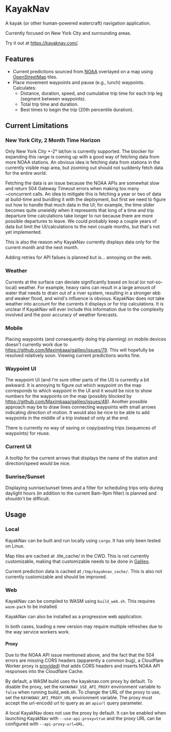 # KayakNav

A kayak (or other human-powered watercraft) navigation application.

Currently focused on New York City and surrounding areas.

Try it out at <https://kayaknav.com/>.


## Features

* Current predictions sourced from [NOAA](https://tidesandcurrents.noaa.gov/web_services_info.html) overlayed on a map using [OpenStreetMap](https://www.openstreetmap.org/) tiles.
* Place movement waypoints and pause (e.g., lunch) waypoints. Calculates:
    * Distance, duration, speed, and cumulative trip time for each trip leg (segment between waypoints).
    * Total trip time and duration.
    * Best times to begin the trip (20th percentile duration).


## Current Limitations

### New York City, 2 Month Time Horizon

Only New York City +-2° lat/lon is currently supported. The blocker for
expanding this range is coming up with a good way of fetching data from more
NOAA stations. An obvious idea is fetching data from stations in the currently
visible map area, but zooming out should not suddenly fetch data for the entire
world.

Fetching the data is an issue because the NOAA APIs are somewhat slow and return
504 Gateway Timeout errors when making too many ~concurrent calls. An idea to
mitigate this is fetching a year or two of data at build-time and bundling it
with the deployment, but first we need to figure out how to handle that much
data in the UI; for example, the time slider becomes quite unwieldy when it
represents that long of a time and trip departure time calculations take longer
to run because there are more possible departures to leave. We could probably
keep a couple years of data but limit the UI/calculations to the next couple
months, but that's not yet implemented.

This is also the reason why KayakNav currently displays data only for the
current month and the next month.

Adding retries for API failues is planned but is... annoying on the web.

### Weather

Currents at the surface can deviate significantly based on local (or
not-so-local) weather. For example, heavy rains can result in a large amount of
water that needs to drain out of a river system, resulting in a stronger ebb and
weaker flood, and wind's influence is obvious. KayakNav does not take weather
into account for the currents it displays or for trip calculations. It is
unclear if KayakNav will ever include this information due to the complexity
involved and the poor accuracy of weather forecasts.

### Mobile

Placing waypoints (and consequently doing trip planning) on mobile devices
doesn't currently work due to <https://github.com/Maximkaaa/galileo/issues/79>.
This will hopefully be resolved relatively soon. Viewing current predictions
works fine.

### Waypoint UI

The waypoint UI (and I'm sure other parts of the UI) is currently a bit awkward.
It is annoying to figure out which waypoint on the map corresponds to which
waypoint in the UI and it would be nice to show numbers for the waypoints on the
map (possibly blocked by <https://github.com/Maximkaaa/galileo/issues/48>).
Another possible approach may be to draw lines connecting waypoints with small
arrows indicating direction of motion. It would also be nice to be able to add
waypoints in the middle of a trip instead of only at the end.

There is currently no way of saving or copy/pasting trips (sequences of
waypoints) for reuse.


### Current UI

A tooltip for the current arrows that displays the name of the station and
direction/speed would be nice.


### Sunrise/Sunset

Displaying sunrise/sunset times and a filter for scheduling trips only during
daylight hours (in addition to the current 8am-9pm filter) is planned and
shouldn't be difficult.


## Usage

### Local

KayakNav can be built and run locally using `cargo`. It has only been tested on
Linux.

Map tiles are cached at .tile_cache/ in the CWD. This is not currently
customizable, making that customizable needs to be done in
[Galileo](https://github.com/Maximkaaa/galileo).

Current prediction data is cached at `/tmp/kayaknav_cache/`. This is also not
currently customizable and should be improved.


### Web

KayakNav can be compiled to WASM using `build_web.sh`. This requires `wasm-pack`
to be installed.

KayakNav can also be installed as a progressive web application.

In both cases, loading a new version may require multiple refreshes due to the
way service workers work.


#### Proxy

Due to the NOAA API issue mentioned above, and the fact that the 504 errors are
missing CORS headers (apparently a common bug), a Cloudflare Worker proxy is
[provided](web/functions/proxy.js)) that adds CORS headers and inserts NOAA API
responses into the Cloudflare Cache.

By default, a WASM build uses the kayaknav.com proxy by default. To disable the
proxy, set the `KAYAKNAV_USE_API_PROXY` environment variable to `false` when
running build_web.sh. To change the URL of the proxy to use, set the
`KAYAKNAV_API_PROXY_URL` environment variable. The proxy must accept the
url-encodd url to query as an `apiurl` query parameter.

A local KayakNav does not use the proxy by default. It can be enabled when
launching KayakNav with `--use-api-proxy=true` and the proxy URL can be
configured with `--api-proxy-url=URL`.

